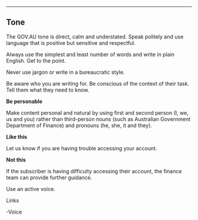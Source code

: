 ---
## Tone

The GOV.AU tone is direct, calm and understated. Speak politely and use language that is positive but sensitive and respectful. 

Always use the simplest and least number of words and write in plain English. Get to the point.

Never use jargon or write in a bureaucratic style.

Be aware who you are writing for. Be conscious of the context of their task. Tell them what they need to know.

**Be personable**

Make content personal and natural by using first and second person (I, we, us and you) rather than third-person nouns (such as Australian Government Department of Finance) and pronouns (he, she, it and they).

**Like this**

Let us know if you are having trouble accessing your account.

**Not this**

If the subscriber is having difficulty accessing their account, the finance team can provide further guidance.

Use an active voice.

Links

-Voice
